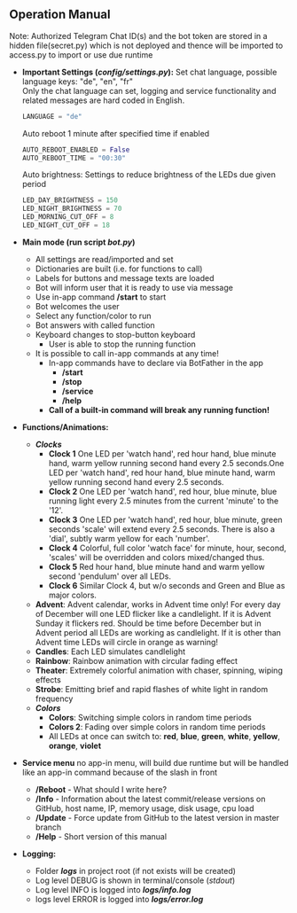 ## Operation Manual
Note: Authorized Telegram Chat ID(s) and the bot token are stored in a hidden file(secret.py) which is not deployed and thence will be imported to access.py to import or use due runtime
    
* **Important Settings (_config/settings.py_):**
    Set chat language, possible language keys: "de", "en", "fr" <br>Only the chat language can set, logging and service functionality and related messages are hard coded in English.
    ````python script
    LANGUAGE = "de"
    ````    
    Auto reboot 1 minute after specified time if enabled    
    ````python script
    AUTO_REBOOT_ENABLED = False
    AUTO_REBOOT_TIME = "00:30"
    ````
    Auto brightness: Settings to reduce brightness of the LEDs due given period
    ````python script
    LED_DAY_BRIGHTNESS = 150
    LED_NIGHT_BRIGHTNESS = 70
    LED_MORNING_CUT_OFF = 8
    LED_NIGHT_CUT_OFF = 18
    ````


* **Main mode (run script _bot.py_)**
    * All settings are read/imported and set
    * Dictionaries are built (i.e. for functions to call)
    * Labels for buttons and message texts are loaded
    * Bot will inform user that it is ready to use via message
    * Use in-app command **/start** to start
    * Bot welcomes the user
    * Select any function/color to run
    * Bot answers with called function
    * Keyboard changes to stop-button keyboard
        * User is able to stop the running function
    * It is possible to call in-app commands at any time!
        * In-app commands have to declare via BotFather in the app
            * **/start**
            * **/stop**
            * **/service**
            * **/help**
        * **Call of a built-in command will break any running function!**
* **Functions/Animations:**
    * _**Clocks**_
        * **Clock 1** One LED per 'watch hand', red hour hand, blue minute hand, warm yellow running second hand every 2.5 seconds.One LED per 'watch hand', red hour hand, blue minute hand, warm yellow running second hand every 2.5 seconds.
        * **Clock 2** One LED per 'watch hand', red hour, blue minute, blue running light every 2.5 minutes from the current 'minute' to the '12'. 
        * **Clock 3** One LED per 'watch hand', red hour, blue minute, green seconds 'scale' will extend every 2.5 seconds. There is also a 'dial', subtly warm yellow for each 'number'.
        * **Clock 4** Colorful, full color 'watch face' for minute, hour, second, 'scales' will be overridden and colors mixed/changed thus. 
        * **Clock 5** Red hour hand, blue minute hand and warm yellow second 'pendulum' over all LEDs.
        * **Clock 6** Similar Clock 4, but w/o seconds and Green and Blue as major colors.
    * **Advent**: Advent calendar, works in Advent time only! For every day of December will one LED flicker like a candlelight. If it is Advent Sunday it flickers red. Should be time before December but in Advent period all LEDs are working as candlelight. If it is other than Advent time LEDs will circle in orange as warning!  
    * **Candles**: Each LED simulates candlelight
    * **Rainbow**: Rainbow animation with circular fading effect
    * **Theater**: Extremely colorful animation with chaser, spinning, wiping effects
    * **Strobe**: Emitting brief and rapid flashes of white light in random frequency
    * _**Colors**_
        * **Colors**: Switching simple colors in random time periods
        * **Colors 2**: Fading over simple colors in random time periods
        * All LEDs at once can switch to: **red**, **blue**, **green**, **white**, **yellow**, **orange**, **violet**
* **Service menu** no app-in menu, will build due runtime but will be handled like an app-in command because of the slash in front 
    * **/Reboot** - What should I write here?
    * **/Info** - Information about the latest commit/release versions on GitHub, host name, IP, memory usage, disk usage, cpu load
    * **/Update** - Force update from GitHub to the latest version in master branch
    * **/Help** - Short version of this manual
* **Logging:**
    * Folder _**logs**_ in project root (if not exists will be created)
    * Log level DEBUG is shown in terminal/console (_stdout_)
    * Log level INFO is logged into _**logs/info.log**_
    * logs level ERROR is logged into _**logs/error.log**_
